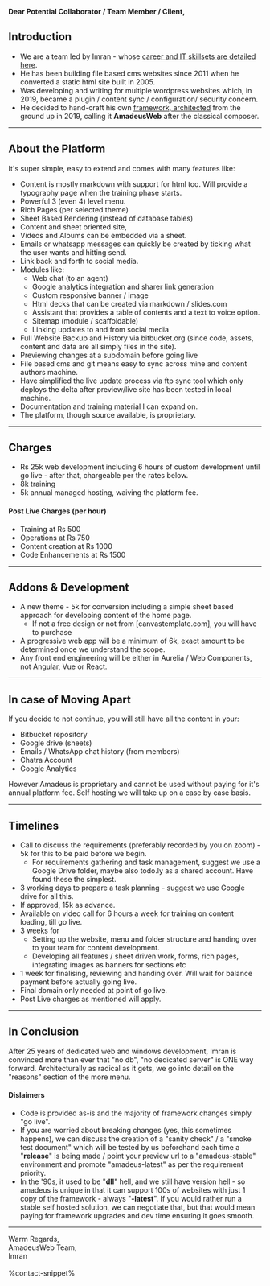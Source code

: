 **Dear Potential Collaborator / Team Member / Client,**

## Introduction

* We are a team led by Imran - whose [career and IT skillsets are detailed here](https://imran.yieldmore.org/career-past/).
* He has been building file based cms websites since 2011 when he converted a static html site built in 2005.
* Was developing and writing for multiple wordpress websites which, in 2019, became a plugin / content sync / configuration/ security concern.
* He decided to hand-craft his own [framework, architected](http://amadeusweb.com) from the ground up in 2019, calling it **AmadeusWeb** after the classical composer.

---

## About the Platform

It's super simple, easy to extend and comes with many features like:

*   Content is mostly markdown with support for html too. Will provide a typography page when the training phase starts.
*   Powerful 3 (even 4) level menu.
*   Rich Pages (per selected theme)
*   Sheet Based Rendering (instead of database tables)
*   Content and sheet oriented site,
*   Videos and Albums can be embedded via a sheet.
*   Emails or whatsapp messages can quickly be created by ticking what the user wants and hitting send. 
*   Link back and forth to social media.
*   Modules like:
    *   Web chat (to an agent)
    *   Google analytics integration and sharer link generation
    *   Custom responsive banner / image
    *   Html decks that can be created via markdown / slides.com
    *   Assistant that provides a table of contents and a text to voice option.
    *   Sitemap (module / scaffoldable)
    *   Linking updates to and from social media
*   Full Website Backup and History via bitbucket.org (since code, assets, content and data are all simply files in the site).
*   Previewing changes at a subdomain before going live
*   File based cms and git means easy to sync across mine and content authors machine.
*   Have simplified the live update process via ftp sync tool which only deploys the delta after preview/live site has been tested in local machine.
*   Documentation and training material I can expand on.
* The platform, though source available, is proprietary.

---

## Charges

*   Rs 25k web development including 6 hours of custom development until go live - after that, chargeable per the rates below.
*   8k training
*   5k annual managed hosting, waiving the platform fee.

#### Post Live Charges (per hour)
    
*   Training at Rs 500
*   Operations at Rs 750
*   Content creation at Rs 1000
*   Code Enhancements at Rs 1500

---

## Addons & Development

*   A new theme - 5k for conversion including a simple sheet based approach for developing content of the home page.
    *   If not a free design or not from [canvastemplate.com], you will have to purchase
*   A progressive web app will be a minimum of 6k, exact amount to be determined once we understand the scope.
*   Any front end engineering will be either in Aurelia / Web Components, not Angular, Vue or React.

---

## In case of Moving Apart

If you decide to not continue, you will still have all the content in your:

*   Bitbucket repository
*   Google drive (sheets)
*   Emails / WhatsApp chat history (from members)
*   Chatra Account
*   Google Analytics

However Amadeus is proprietary and cannot be used without paying for it's annual platform fee. Self hosting we will take up on a case by case basis.

---

## Timelines

*   Call to discuss the requirements (preferably recorded by you on zoom) - 5k for this to be paid before we begin.
    * For requirements gathering and task management, suggest we use a Google Drive folder, maybe also todo.ly as a shared account. Have found these the simplest.
*   3 working days to prepare a task planning - suggest we use Google drive for all this.
*   If approved, 15k as advance.
*   Available on video call for 6 hours a week for training on content loading, till go live.
*   3 weeks for
    *   Setting up the website, menu and folder structure and handing over to your team for content development.
    *   Developing all features / sheet driven work, forms, rich pages, integrating images as banners for sections etc
*   1 week for finalising, reviewing and handing over. Will wait for balance payment before actually going live.
*   Final domain only needed at point of go live.
*   Post Live charges as mentioned will apply.

---

## In Conclusion

After 25 years of dedicated web and windows development, Imran is convinced more than ever that "no db", "no dedicated server" is ONE way forward. Architecturally as radical as it gets, we go into detail on the "reasons" section of the more menu.

#### Dislaimers

* Code is provided as-is and the majority of framework changes simply "go live".
* If you are worried about breaking changes (yes, this sometimes happens), we can discuss the creation of a "sanity check" / a "smoke test document" which will be tested by us beforehand each time a "**release**" is being made / point your preview url to a "amadeus-stable" environment and promote "amadeus-latest" as per the requirement priority.
* In the '90s, it used to be "**dll**" hell, and we still have version hell - so amadeus is unique in that it can support 100s of websites with just 1 copy of the framework - always "**-latest**". If you would rather run a stable self hosted solution, we can negotiate that, but that would mean paying for framework upgrades and dev time ensuring it goes smooth.

----

Warm Regards,<br />
AmadeusWeb Team,<br />
Imran<br /><br />
%contact-snippet%
